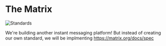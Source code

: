 # The Matrix

![Standards](https://imgs.xkcd.com/comics/standards.png)

We're building another instant messaging platform! But instead of creating our own standard, we will be implmenting https://matrix.org/docs/spec
